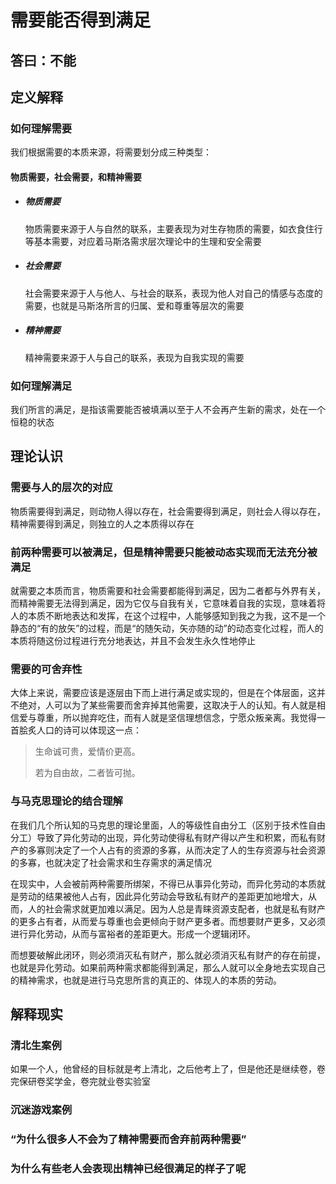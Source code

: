 # 需要能否得到满足

## 答曰：不能

## 定义解释

### 如何理解需要

我们根据需要的本质来源，将需要划分成三种类型：

#### 物质需要，社会需要，和精神需要

- ##### 物质需要
  物质需要来源于人与自然的联系，主要表现为对生存物质的需要，如衣食住行等基本需要，对应着马斯洛需求层次理论中的生理和安全需要
- ##### 社会需要
  社会需要来源于人与他人、与社会的联系，表现为他人对自己的情感与态度的需要，也就是马斯洛所言的归属、爱和尊重等层次的需要
- ##### 精神需要
  精神需要来源于人与自己的联系，表现为自我实现的需要

### 如何理解满足

我们所言的满足，是指该需要能否被填满以至于人不会再产生新的需求，处在一个恒稳的状态

## 理论认识

### 需要与人的层次的对应

物质需要得到满足，则动物人得以存在，社会需要得到满足，则社会人得以存在，精神需要得到满足，则独立的人之本质得以存在

### 前两种需要可以被满足，但是精神需要只能被动态实现而无法充分被满足

就需要之本质而言，物质需要和社会需要都能得到满足，因为二者都与外界有关，而精神需要无法得到满足，因为它仅与自我有关，它意味着自我的实现，意味着将人的本质不断地表达和发挥，在这个过程中，人能够感知到我之为我，这不是一个静态的“有的放矢”的过程，而是“的随矢动，矢亦随的动”的动态变化过程，而人的本质将随这份过程进行充分地表达，并且不会发生永久性地停止

### 需要的可舍弃性

大体上来说，需要应该是逐层由下而上进行满足或实现的，但是在个体层面，这并不绝对，人可以为了某些需要而舍弃掉其他需要，这取决于人的认知。有人就是相信爱与尊重，所以抛弃吃住，而有人就是坚信理想信念，宁愿众叛亲离。我觉得一首脍炙人口的诗可以体现这一点：

> 生命诚可贵，爱情价更高。
>
> 若为自由故，二者皆可抛。

### 与马克思理论的结合理解

在我们几个所认知的马克思的理论里面，人的等级性自由分工（区别于技术性自由分工）导致了异化劳动的出现，异化劳动使得私有财产得以产生和积累，而私有财产的多寡则决定了一个人占有的资源的多寡，从而决定了人的生存资源与社会资源的多寡，也就决定了社会需求和生存需求的满足情况

在现实中，人会被前两种需要所绑架，不得已从事异化劳动，而异化劳动的本质就是劳动的结果被他人占有，因此异化劳动会导致私有财产的差距更加地增大，从而，人的社会需求就更加难以满足。因为人总是青睐资源支配者，也就是私有财产的更多占有者，从而爱与尊重也会更倾向于财产更多者。而想要财产更多，又必须进行异化劳动，从而与富裕者的差距更大。形成一个逻辑闭环。

而想要破解此闭环，则必须消灭私有财产，那么就必须消灭私有财产的存在前提，也就是异化劳动。如果前两种需求都能得到满足，那么人就可以全身地去实现自己的精神需求，也就是进行马克思所言的真正的、体现人的本质的劳动。

## 解释现实

### 清北生案例

如果一个人，他曾经的目标就是考上清北，之后他考上了，但是他还是继续卷，卷完保研卷奖学金，卷完就业卷实验室

### 沉迷游戏案例

### “为什么很多人不会为了精神需要而舍弃前两种需要”

### 为什么有些老人会表现出精神已经很满足的样子了呢
